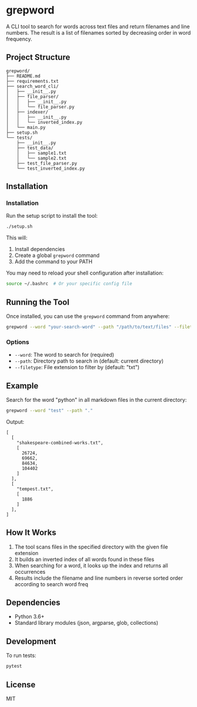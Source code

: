 # grepword

A CLI tool to search for words across text files and return filenames and line numbers. The result is a list of filenames sorted by decreasing order in word frequency.

## Project Structure

```
grepword/
├── README.md
├── requirements.txt
├── search_word_cli/
│   ├── __init__.py
│   ├── file_parser/
│   │   ├── __init__.py
│   │   └── file_parser.py
│   ├── indexer/
│   │   ├── __init__.py
│   │   └── inverted_index.py
│   └── main.py
├── setup.sh
└── tests/
    ├── __init__.py
    ├── test_data/
    │   ├── sample1.txt
    │   └── sample2.txt
    ├── test_file_parser.py
    └── test_inverted_index.py
```

## Installation

### Installation

Run the setup script to install the tool:

```bash
./setup.sh
```

This will:
1. Install dependencies
2. Create a global `grepword` command
3. Add the command to your PATH

You may need to reload your shell configuration after installation:

```bash
source ~/.bashrc  # Or your specific config file
```

## Running the Tool

Once installed, you can use the `grepword` command from anywhere:

```bash
grepword --word "your-search-word" --path "/path/to/text/files" --filetype "txt"
```

### Options

- `--word`: The word to search for (required)
- `--path`: Directory path to search in (default: current directory)
- `--filetype`: File extension to filter by (default: "txt")

## Example

Search for the word "python" in all markdown files in the current directory:

```bash
grepword --word "test" --path "."
```

Output:
```list
[
  [
    "shakespeare-combined-works.txt",
    [
      26724,
      69662,
      84634,
      104402
    ]
  ],
  [
    "tempest.txt",
    [
      1886
    ]
  ],
]
```

## How It Works

1. The tool scans files in the specified directory with the given file extension
2. It builds an inverted index of all words found in these files
3. When searching for a word, it looks up the index and returns all occurrences
4. Results include the filename and line numbers in reverse sorted order according to search word freq

## Dependencies

- Python 3.6+
- Standard library modules (json, argparse, glob, collections)

## Development

To run tests:

```bash
pytest
```

## License

MIT